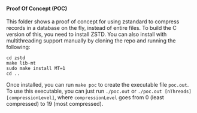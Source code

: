 #### **P**roof **O**f **C**oncept (POC)
This folder shows a proof of concept for using zstandard to compress records in a database on the fly, instead of entire files.
To build the C version of this, you need to install ZSTD. You can also install with multithreading support manually by cloning the repo and running the following:
```
cd zstd
make lib-mt 
sudo make install MT=1
cd ..
```
Once installed, you can run `make poc` to create the executable file `poc.out`. To use this executable, you can just run `./poc.out` or `./poc.out [nThreads] [compressionLevel]`, where `compressionLevel` goes from 0 (least compressed) to 19 (most compressed).